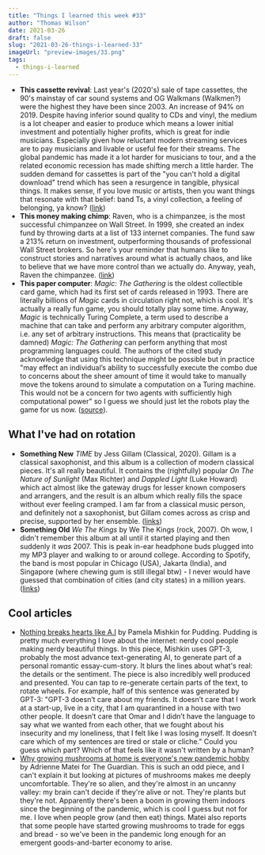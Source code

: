 ```yaml
---
title: "Things I learned this week #33"
author: "Thomas Wilson"
date: 2021-03-26
draft: false
slug: "2021-03-26-things-i-learned-33"
imageUrl: "preview-images/33.png"
tags:
  - things-i-learned
---
```


- **This cassette revival**: Last year's (2020's) sale of tape cassettes, the 90's mainstay of car sound systems and OG Walkmans (Walkmen?) were the highest they have been since 2003. An increase of 94% on 2019. Despite having inferior sound quality to CDs and vinyl, the medium is a lot cheaper and easier to produce which means a lower initial investment and potentially higher profits, which is great for indie musicians. Especially given how reluctant modern streaming services are to pay musicians and livable or useful fee for their streams. The global pandemic has made it a lot harder for musicians to tour, and a the related economic recession has made shifting merch a little harder. The sudden demand for cassettes is part of the "you can't hold a digital download" trend which has seen a resurgence in tangible, physical things. It makes sense, if you love music or artists, then you want things that resonate with that belief: band Ts, a vinyl collection, a feeling of belonging, ya know? ([link](https://theconversation.com/audio-cassettes-despite-being-a-bit-rubbish-sales-have-doubled-during-the-pandemic-heres-why-157097))
- **This money making chimp**: Raven, who is a chimpanzee, is the most successful chimpanzee on Wall Street. In 1999, she created an index fund by throwing darts at a list of 133 internet companies. The fund saw a 213% return on investment, outperforming thousands of professional Wall Street brokers. So here's your reminder that humans like to construct stories and narratives around what is actually chaos, and like to believe that we have more control than we actually do. Anyway, yeah, Raven the chimpanzee. ([link](https://www.guinnessworldrecords.com/world-records/most-successful-chimpanzee-on-wall-street))
- **This paper computer**: _Magic: The Gathering_ is the oldest collectible card game, which had its first set of cards released in 1993. There are literally billions of _Magic_ cards in circulation right not, which is cool. It's actually a really fun game, you should totally play some time. Anyway, _Magic_ is technically Turing Complete, a term used to describe a machine that can take and perform any arbitrary computer algorithm, i.e. any set of arbitrary instructions. This means that (practicality be damned) _Magic: The Gathering_ can perform anything that most programming languages could. The authors of the cited study acknowledge that using this technique might be possible but in practice "may effect an individual’s ability to successfully execute the combo due to concerns about the sheer amount of time it would take to manually move the tokens around to simulate a computation on a Turing machine. This would not be a concern for two agents with sufficiently high computational power" so I guess we should just let the robots play the game for us now. ([source](https://arxiv.org/abs/1904.09828)).

## What I've had on rotation

- **Something New** _TIME_ by Jess Gillam (Classical, 2020). Gillam is a classical saxophonist, and this album is a collection of modern classical pieces. It's all really beautiful. It contains the (rightfully) popular _On The Nature of Sunlight_ (Max Richter) and _Dappled Light_ (Luke Howard) which act almost like the gateway drugs for lesser known composers and arrangers, and the result is an album which really fills the space without ever feeling cramped. I am far from a classical music person, and definitely not a saxophonist, but Gillam comes across as crisp and precise, supported by her ensemble. ([links](https://songwhip.com/jessgillam/time))
- **Something Old** _We The Kings_ by We The Kings (rock, 2007). Oh wow, I didn't remember this album at all until it started playing and then suddenly it _was_ 2007. This is peak in-ear headphone buds plugged into my MP3 player and walking to or around college. According to Spotify, the band is most popular in Chicago (USA), Jakarta (India), and Singapore (where chewing gum is still illegal btw) - I never would have guessed that combination of cities (and city states) in a million years. ([links](https://songwhip.com/we-the-kings/we-the-kings))

## Cool articles

- [Nothing breaks hearts like A.I](https://pudding.cool/2021/03/love-and-ai/) by Pamela Mishkin for Pudding. Pudding is pretty much everything I love about the internet: nerdy cool people making nerdy beautiful things. In this piece, Mishkin uses GPT-3, probably the most advance text-generating AI, to generate part of a personal romantic essay-cum-story. It blurs the lines about what's real: the details or the sentiment. The piece is also incredibly well produced and presented. You can tap to re-generate certain parts of the text, to rotate wheels. For example, half of this sentence was generated by GPT-3: "GPT-3 doesn’t care about my friends. It doesn’t care that I work at a start-up, live in a city, that I am quarantined in a house with two other people. It doesn’t care that Omar and I didn’t have the language to say what we wanted from each other, that we fought about his insecurity and my loneliness, that I felt like I was losing myself. It doesn’t care which of my sentences are tired or stale or cliche." Could you guess which part? Which of that feels like it wasn't written by a human?
- [Why growing mushrooms at home is everyone's new pandemic hobby](https://www.theguardian.com/lifeandstyle/2021/mar/17/mushrooms-as-houseplant) by Adrienne Matei for The Guardian. This is such an odd piece, and I can't explain it but looking at pictures of mushrooms makes me deeply uncomfortable. They're so alien, and they're almost in an uncanny valley: my brain can't decide if they're alive or not. They're plants but they're not. Apparently there's been a boom in growing them indoors since the beginning of the pandemic, which is cool I guess but not for me. I love when people grow (and then eat) things. Matei also reports that some people have started growing mushrooms to trade for eggs and bread - so we've been in the pandemic long enough for an emergent goods-and-barter economy to arise.
